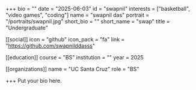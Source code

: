 +++
bio = ""
date = "2025-06-03"
id = "swapnil"
interests = ["basketball", "video games", "coding"]
name = "swapnil das"
portrait = "/portraits/swapnil.jpg"
short_bio = ""
short_name = "swap"
title = "Undergraduate"


[[social]]
    icon = "github"
    icon_pack = "fa"
    link = "https://github.com/swapnilddasss"

[[education]]
    course = "BS"
    institution = ""
    year = 2025
    
[[organizations]]
    name = "UC Santa Cruz"
    role = "BS"

+++
Put your bio here.